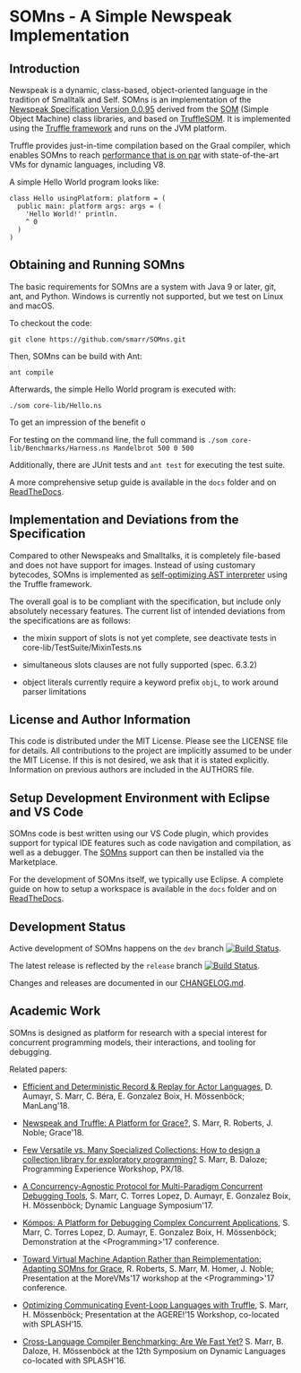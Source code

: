 SOMns - A Simple Newspeak Implementation
========================================

Introduction
------------

Newspeak is a dynamic, class-based, object-oriented language in the
tradition of Smalltalk and Self. SOMns is an implementation of the [Newspeak
Specification Version 0.0.95][spec] derived from the [SOM][SOM] (Simple Object
Machine) class libraries, and based on [TruffleSOM][TSOM]. It is
implemented using the [Truffle framework][T] and runs on the JVM platform.

Truffle provides just-in-time compilation based on the Graal compiler,
which enables SOMns to reach [performance that is on par][AWFY] with
state-of-the-art VMs for dynamic languages, including V8.

A simple Hello World program looks like:

```Smalltalk
class Hello usingPlatform: platform = (
  public main: platform args: args = (
    'Hello World!' println.
    ^ 0
  )
)
```

Obtaining and Running SOMns
---------------------------

The basic requirements for SOMns are a system with Java 9 or later, git, ant,
and Python. Windows is currently not supported, but we test on Linux and macOS.

To checkout the code:

    git clone https://github.com/smarr/SOMns.git

Then, SOMns can be build with Ant:

    ant compile

Afterwards, the simple Hello World program is executed with:

    ./som core-lib/Hello.ns

To get an impression of the benefit o

For testing on the command line, the full command is
`./som core-lib/Benchmarks/Harness.ns Mandelbrot 500 0 500`

Additionally, there are JUnit tests and `ant test` for executing the test suite.


A more comprehensive setup guide is available in the `docs` folder and on
[ReadTheDocs][RTD].


Implementation and Deviations from the Specification
----------------------------------------------------

Compared to other Newspeaks and Smalltalks, it is completely file-based
and does not have support for images.
Instead of using customary bytecodes, SOMns is implemented as
[self-optimizing AST interpreter][SOAI] using the Truffle framework.

The overall goal is to be compliant with the specification, but include only
absolutely necessary features. The current list of intended deviations from
the specifications are as follows:

 - the mixin support of slots is not yet complete, see deactivate tests in core-lib/TestSuite/MixinTests.ns

 - simultaneous slots clauses are not fully supported (spec. 6.3.2)

 - object literals currently require a keyword prefix `objL`, to work around
   parser limitations


License and Author Information
------------------------------

This code is distributed under the MIT License. Please see the LICENSE file for
details. All contributions to the project are implicitly assumed to be under the
MIT License. If this is not desired, we ask that it is stated explicitly.
Information on previous authors are included in the AUTHORS file.

Setup Development Environment with Eclipse and VS Code
------------------------------------------------------

SOMns code is best written using our VS Code plugin, which provides support
for typical IDE features such as code navigation and compilation, as well as
a debugger. The [SOMns][vscode] support can then be installed via the Marketplace.

For the development of SOMns itself, we typically use Eclipse.
A complete guide on how to setup a workspace is available in the `docs` folder
and on [ReadTheDocs][RTD].


Development Status
------------------

Active development of SOMns happens on the `dev` branch [![Build Status](https://travis-ci.org/smarr/SOMns.png?branch=dev)](https://travis-ci.org/smarr/SOMns/tree/dev).

The latest release is reflected by the `release` branch [![Build Status](https://travis-ci.org/smarr/SOMns.png?branch=release)](https://travis-ci.org/smarr/SOMns).

Changes and releases are documented in our [CHANGELOG.md][cl].

Academic Work
-------------

SOMns is designed as platform for research with a special interest for
concurrent programming models, their interactions, and tooling for debugging.

Related papers:

 - [Efficient and Deterministic Record & Replay for Actor Languages](http://stefan-marr.de/downloads/manlang18-aumayr-et-al-efficient-and-deterministic-record-and-replay-for-actor-languages.pdf),
   D. Aumayr, S. Marr, C. Béra, E. Gonzalez Boix, H. Mössenböck; ManLang'18.

 - [Newspeak and Truffle: A Platform for Grace?](http://stefan-marr.de/downloads/grace18-marr-et-al-newspeak-and-truffle-a-platform-for-grace.pdf),
   S. Marr, R. Roberts, J. Noble; Grace'18.

 - [Few Versatile vs. Many Specialized Collections: How to design a collection library for exploratory programming?](http://stefan-marr.de/papers/px-marr-daloze-few-versatile-vs-many-specialized-collections/) S. Marr, B. Daloze; Programming Experience Workshop, PX/18.

 - [A Concurrency-Agnostic Protocol for Multi-Paradigm Concurrent Debugging Tools](http://stefan-marr.de/papers/dls-marr-et-al-concurrency-agnostic-protocol-for-debugging/),
   S. Marr, C. Torres Lopez, D. Aumayr, E. Gonzalez Boix, H. Mössenböck; Dynamic Language Symposium'17.

 - [Kómpos: A Platform for Debugging Complex Concurrent Applications](http://stefan-marr.de/downloads/progdemo-marr-et-al-kompos-a-platform-for-debugging-complex-concurrent-applications.pdf),
   S. Marr, C. Torres Lopez, D. Aumayr, E. Gonzalez Boix, H. Mössenböck; Demonstration at the &lt;Programming&gt;'17 conference.

 - [Toward Virtual Machine Adaption Rather than Reimplementation: Adapting SOMns for Grace](http://stefan-marr.de/downloads/morevms17-roberts-et-al-toward-virtual-machine-adaption.pdf),
   R. Roberts, S. Marr, M. Homer, J. Noble;
   Presentation at the MoreVMs'17 workshop at the &lt;Programming&gt;'17 conference.

 - [Optimizing Communicating Event-Loop Languages with Truffle](http://stefan-marr.de/2015/10/optimizing-communicating-event-loop-languages-with-truffle/),
    S. Marr, H. Mössenböck; Presentation at the AGERE!’15 Workshop, co-located with SPLASH’15.

 - [Cross-Language Compiler Benchmarking: Are We Fast Yet?](http://stefan-marr.de/papers/dls-marr-et-al-cross-language-compiler-benchmarking-are-we-fast-yet/)
    S. Marr, B. Daloze, H. Mössenböck at the 12th Symposium on
    Dynamic Languages co-located with SPLASH'16.

 [SOM]: http://som-st.github.io/
 [TSOM]:https://github.com/SOM-st/TruffleSOM
 [SOAI]:http://lafo.ssw.uni-linz.ac.at/papers/2012_DLS_SelfOptimizingASTInterpreters.pdf
 [T]:   http://ssw.uni-linz.ac.at/Research/Projects/JVM/Truffle.html
 [spec]:http://bracha.org/newspeak-spec.pdf
 [AWFY]:https://github.com/smarr/are-we-fast-yet
 [RTD]: http://somns.readthedocs.io/en/dev/
 [vscode]: https://marketplace.visualstudio.com/items?itemName=MetaConcProject.SOMns
 [cl]:  https://github.com/smarr/SOMns/blob/dev/CHANGELOG.md
